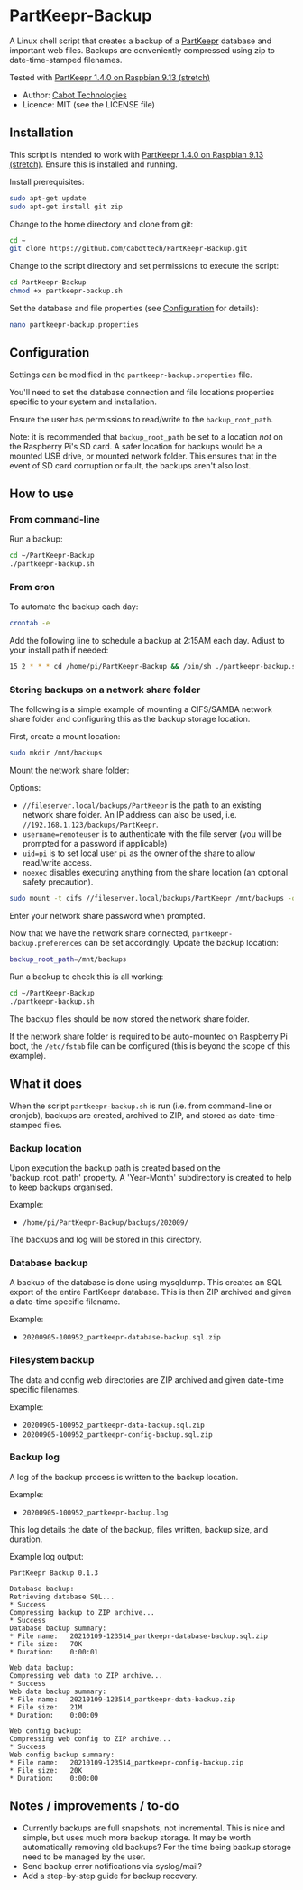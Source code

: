 # PartKeepr-Backup

A Linux shell script that creates a backup of a [PartKeepr](https://github.com/partkeepr/PartKeepr) database and important web files. Backups are conveniently compressed using zip to date-time-stamped filenames.

Tested with [PartKeepr 1.4.0 on Raspbian 9.13 (stretch)](https://wiki.partkeepr.org/wiki/PartKeepr_1.4.0_installation_on_a_Raspberry_Pi)

- Author: [Cabot Technologies](https://cabottechnologies.com)
- Licence: MIT (see the LICENSE file)

## Installation

This script is intended to work with [PartKeepr 1.4.0 on Raspbian 9.13 (stretch)](https://wiki.partkeepr.org/wiki/PartKeepr_1.4.0_installation_on_a_Raspberry_Pi). Ensure this is installed and running.

Install prerequisites:

```bash
sudo apt-get update
sudo apt-get install git zip
```

Change to the home directory and clone from git:

```bash
cd ~
git clone https://github.com/cabottech/PartKeepr-Backup.git
```

Change to the script directory and set permissions to execute the script:

```bash
cd PartKeepr-Backup
chmod +x partkeepr-backup.sh
```

Set the database and file properties (see [Configuration](##Configuration) for details):

```bash
nano partkeepr-backup.properties
```

## Configuration

Settings can be modified in the `partkeepr-backup.properties` file.

You'll need to set the database connection and file locations properties specific to your system and installation.

Ensure the user has permissions to read/write to the `backup_root_path`.

Note: it is recommended that `backup_root_path` be set to a location *not* on the Raspberry Pi's SD card. A safer location for backups would be a mounted USB drive, or mounted network folder. This ensures that in the event of SD card corruption or fault, the backups aren't also lost.

## How to use

### From command-line

Run a backup:

```bash
cd ~/PartKeepr-Backup
./partkeepr-backup.sh
```

### From cron

To automate the backup each day:

```bash
crontab -e
```

Add the following line to schedule a backup at 2:15AM each day. Adjust to your install path if needed:

```bash
15 2 * * * cd /home/pi/PartKeepr-Backup && /bin/sh ./partkeepr-backup.sh
```

### Storing backups on a network share folder

The following is a simple example of mounting a CIFS/SAMBA network share folder and configuring this as the backup storage location.

First, create a mount location:

```bash
sudo mkdir /mnt/backups
```

Mount the network share folder:

Options:

- `//fileserver.local/backups/PartKeepr` is the path to an existing network share folder. An IP address can also be used, i.e. `//192.168.1.123/backups/PartKeepr`.
- `username=remoteuser` is to authenticate with the file server (you will be prompted for a password if applicable)
- `uid=pi` is to set local user `pi` as the owner of the share to allow read/write access.
- `noexec` disables executing anything from the share location (an optional safety precaution).

```bash
sudo mount -t cifs //fileserver.local/backups/PartKeepr /mnt/backups -o username=remoteuser,uid=pi,noexec
```

Enter your network share password when prompted.

Now that we have the network share connected, `partkeepr-backup.preferences` can be set accordingly. Update the backup location:

```bash
backup_root_path=/mnt/backups
```

Run a backup to check this is all working:

```bash
cd ~/PartKeepr-Backup
./partkeepr-backup.sh
```

The backup files should be now stored the network share folder.

If the network share folder is required to be auto-mounted on Raspberry Pi boot, the `/etc/fstab` file can be configured (this is beyond the scope of this example).

## What it does

When the script `partkeepr-backup.sh` is run (i.e. from command-line or cronjob), backups are created, archived to ZIP, and stored as date-time-stamped files.

### Backup location

Upon execution the backup path is created based on the 'backup_root_path' property. A 'Year-Month' subdirectory is created to help to keep backups organised.

Example:

- `/home/pi/PartKeepr-Backup/backups/202009/`

The backups and log will be stored in this directory.

### Database backup

A backup of the database is done using mysqldump. This creates an SQL export of the entire PartKeepr database. This is then ZIP archived and given a date-time specific filename.

Example:

- `20200905-100952_partkeepr-database-backup.sql.zip`

### Filesystem backup

The data and config web directories are ZIP archived and given date-time specific filenames.

Example:

- `20200905-100952_partkeepr-data-backup.sql.zip`
- `20200905-100952_partkeepr-config-backup.sql.zip`

### Backup log

A log of the backup process is written to the backup location.

Example:

- `20200905-100952_partkeepr-backup.log`

This log details the date of the backup, files written, backup size, and duration.

Example log output:

```text
PartKeepr Backup 0.1.3

Database backup:
Retrieving database SQL...
* Success
Compressing backup to ZIP archive...
* Success
Database backup summary:
* File name:   20210109-123514_partkeepr-database-backup.sql.zip
* File size:   70K
* Duration:    0:00:01

Web data backup:
Compressing web data to ZIP archive...
* Success
Web data backup summary:
* File name:   20210109-123514_partkeepr-data-backup.zip
* File size:   21M
* Duration:    0:00:09

Web config backup:
Compressing web config to ZIP archive...
* Success
Web config backup summary:
* File name:   20210109-123514_partkeepr-config-backup.zip
* File size:   20K
* Duration:    0:00:00
```

## Notes / improvements / to-do

- Currently backups are full snapshots, not incremental. This is nice and simple, but uses much more backup storage. It may be worth automatically removing old backups? For the time being backup storage need to be managed by the user.
- Send backup error notifications via syslog/mail?
- Add a step-by-step guide for backup recovery.
